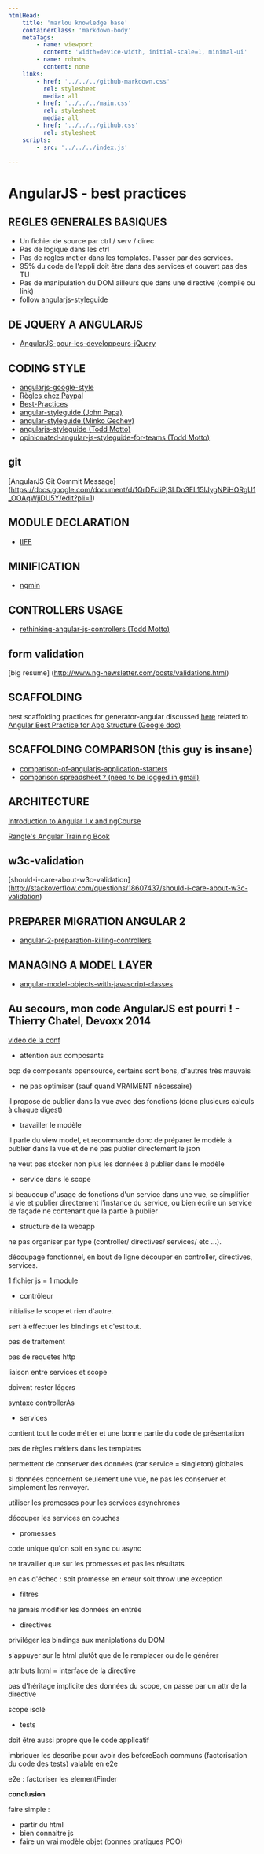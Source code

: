 ```yaml
---
htmlHead:
    title: 'marlou knowledge base' 
    containerClass: 'markdown-body'
    metaTags:
        - name: viewport
          content: 'width=device-width, initial-scale=1, minimal-ui'
        - name: robots
          content: none
    links:
        - href: '../../../github-markdown.css'
          rel: stylesheet
          media: all
        - href: '../../../main.css'
          rel: stylesheet
          media: all
        - href: '../../../github.css'
          rel: stylesheet
    scripts:
        - src: '../../../index.js'

---
```


# AngularJS - best practices

## REGLES GENERALES BASIQUES

- Un fichier de source par ctrl / serv / direc
- Pas de logique dans les ctrl
- Pas de regles metier dans les templates. Passer par des services.
- 95% du code de l'appli doit être dans des services et couvert pas des TU
- Pas de manipulation du DOM ailleurs que dans une directive (compile ou link)
- follow [angularjs-styleguide](https://github.com/toddmotto/angularjs-styleguide)

## DE JQUERY A ANGULARJS

- [AngularJS-pour-les-developpeurs-jQuery](http://bigint.fr/blog/2013-12-18/AngularJS-pour-les-developpeurs-jQuery)

## CODING STYLE

- [angularjs-google-style](https://google-styleguide.googlecode.com/svn/trunk/angularjs-google-style.html)
- [Règles chez Paypal](https://medium.com/@bluepnume/sane-scalable-angular-apps-are-tricky-but-not-impossible-lessons-learned-from-paypal-checkout-c5320558d4ef#.epy69vvcr)
- [Best-Practices](https://github.com/angular/angular.js/wiki/Best-Practices)
- [angular-styleguide (John Papa)](https://github.com/johnpapa/angular-styleguide)
- [angular-styleguide (Minko Gechev)](https://github.com/mgechev/angularjs-style-guide)
- [angularjs-styleguide (Todd Motto)](https://github.com/toddmotto/angularjs-styleguide)
- [opinionated-angular-js-styleguide-for-teams (Todd Motto)](http://toddmotto.com/opinionated-angular-js-styleguide-for-teams/)

## git

[AngularJS Git Commit Message] (https://docs.google.com/document/d/1QrDFcIiPjSLDn3EL15IJygNPiHORgU1_OOAqWjiDU5Y/edit?pli=1)

## MODULE DECLARATION

- [IIFE](http://toddmotto.com/minimal-angular-module-syntax-approach-using-an-iife/)

## MINIFICATION

- [ngmin](https://github.com/btford/ngmin)

## CONTROLLERS USAGE

- [rethinking-angular-js-controllers (Todd Motto)](http://toddmotto.com/rethinking-angular-js-controllers/)

## form validation

[big resume] (http://www.ng-newsletter.com/posts/validations.html)

## SCAFFOLDING

best scaffolding practices for generator-angular discussed [here](https://github.com/yeoman/generator-angular/issues/109) related to [Angular Best Practice for App Structure (Google doc)](https://docs.google.com/document/d/1XXMvReO8-Awi1EZXAXS4PzDzdNvV6pGcuaF4Q9821Es/pub)

## SCAFFOLDING COMPARISON (this guy is insane)

- [comparison-of-angularjs-application-starters](http://www.dancancro.com/comparison-of-angularjs-application-starters/)
- [comparison spreadsheet ? (need to be logged in gmail)](https://docs.google.com/spreadsheets/d/1r8rJy2Q5p5QORYKcye93UECwOlSgFL24c5fyF7dqhaM/edit?pli=1#gid=1607194899)

## ARCHITECTURE

[Introduction to Angular 1.x and ngCourse](https://ngcourse-1.rangle.io/index.html)

[Rangle's Angular Training Book](https://angular-2-training-book.rangle.io/)

## w3c-validation

[should-i-care-about-w3c-validation] (http://stackoverflow.com/questions/18607437/should-i-care-about-w3c-validation)

## PREPARER MIGRATION ANGULAR 2

- [angular-2-preparation-killing-controllers](http://www.codelord.net/2015/10/07/angular-2-preparation-killing-controllers/)

## MANAGING A MODEL LAYER

- [angular-model-objects-with-javascript-classes](https://medium.com/opinionated-angularjs/angular-model-objects-with-javascript-classes-2e6a067c73bc#.rscv8l8qv)

## Au secours, mon code AngularJS est pourri ! - Thierry Chatel, Devoxx 2014

[video de la conf](https://www.youtube.com/watch?v=OccKqXj0kTM)

- attention aux composants

bcp de composants opensource, certains sont bons, d'autres très mauvais

- ne pas optimiser (sauf quand VRAIMENT nécessaire)

il propose de publier dans la vue avec des fonctions (donc plusieurs calculs à chaque digest)

- travailler le modèle

il parle du view model, et recommande donc de préparer le modèle à publier dans la vue et de ne pas publier directement 
le json

ne veut pas stocker non plus les données à publier dans le modèle

- service dans le scope

si beaucoup d'usage de fonctions d'un service dans une vue, se simplifier la vie et publier directement l'instance du 
service, ou bien écrire un service de façade ne contenant que la partie à publier

- structure de la webapp

ne pas organiser par type (controller/ directives/ services/ etc ...).

découpage fonctionnel, en bout de ligne découper en controller, directives, services.

1 fichier js = 1 module

- contrôleur

initialise le scope et rien d'autre.

sert à effectuer les bindings et c'est tout.

pas de traitement

pas de requetes http

liaison entre services et scope

doivent rester légers

syntaxe controllerAs

- services

contient tout le code métier et une bonne partie du code de présentation

pas de règles métiers dans les templates

permettent de conserver des données (car service = singleton) globales

si données concernent seulement une vue, ne pas les conserver et simplement les renvoyer.

utiliser les promesses pour les services asynchrones

découper les services en couches

- promesses

code unique qu'on soit en sync ou async

ne travailler que sur les promesses et pas les résultats

en cas d'échec : soit promesse en erreur soit throw une exception

- filtres

ne jamais modifier les données en entrée

- directives

priviléger les bindings aux maniplations du DOM

s'appuyer sur le html plutôt que de le remplacer ou de le générer

attributs html = interface de la directive

pas d'héritage implicite des données du scope, on passe par un attr de la directive

scope isolé

- tests

doit être aussi propre que le code applicatif
 
imbriquer les describe pour avoir des beforeEach communs (factorisation du code des tests) valable en e2e

e2e : factoriser les elementFinder

**conclusion**

faire simple :
- partir du html
- bien connaitre js
- faire un vrai modèle objet (bonnes pratiques POO)

